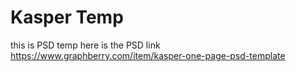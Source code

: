 # Kasper Temp
this is PSD temp 
here is the PSD link
https://www.graphberry.com/item/kasper-one-page-psd-template
